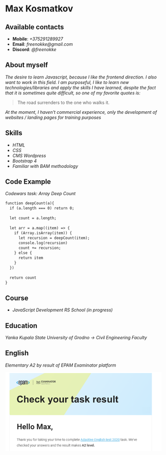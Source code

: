 # **Max Kosmatkov**

## **Available contacts**
  * **Mobile**: _+375291289927_
  * **Email**: _freenokke@gmail.com_
  * **Discord**: _@freenokke_

## **About myself**
_The desire to learn Javascript, because I like the frontend direction. I also want to work in this field. I am purposeful, I like to learn new technologies/libraries and apply the skills I have learned, despite the fact that it is sometimes quite difficult, so one of my favorite quotes is:_
>The road surrenders to the one who walks it.

_At the moment, I haven't commercial experience, only the development of websites / landing pages for training purposes_

## **Skills**
  * _HTML_
  * _CSS_
  * _CMS Wordpress_
  * _Bootstrap 4_
  * _Familiar with BAM methodology_

## **Code Example**
 _Codewars task: Array Deep Count_
```
function deepCount(a){
  if (a.length === 0) return 0;
  
  let count = a.length;
  
  let arr = a.map((item) => {
    if (Array.isArray(item)) {
      let recursion = deepCount(item);
      console.log(recursion)
      count += recursion;
    } else {
      return item
    }
  })
   
  return count
}
```

## **Course**
  * _JavaScript Development RS School (in progress)_

## **Education**
 _Yanka Kupala State University of Grodno -> Civil Engineering Faculty_

## **English**
_Elementary A2 by result of EPAM Examinator platform_

![screenshot](./img/A2.png)